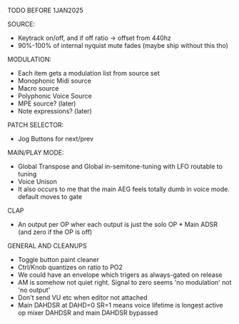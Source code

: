 TODO BEFORE 1JAN2025

SOURCE:
- Keytrack on/off, and if off ratio -> offset from 440hz
- 90%-100% of internal nyquist mute fades (maybe ship without this tho)

MODULATION:
- Each item gets a modulation list from source set
- Monophonic Midi source
- Macro source
- Polyphonic Voice Source
- MPE source? (later)
- Note expressions? (later)

PATCH SELECTOR:
- Jog Buttons for next/prev

MAIN/PLAY MODE:
- Global Transpose and Global in-semitone-tuning with LFO routable to tuning
- Voice Unison
- It also occurs to me that the main AEG feels totally dumb in voice mode. default moves to gate

CLAP
- An output per OP wher each output is just the solo OP * Main ADSR (and zero if the OP is off)

GENERAL AND CLEANUPS
- Toggle button paint cleaner
- Ctrl/Knob quantizes on ratio to PO2
- We could have an envelope which trigers as always-gated on release
- AM is somehow not quiet right. Signal to zero seems 'no modulation' not 'no output'
- Don't send VU etc when editor not attached
- Main DAHDSR at DAHD=0 SR=1 means voice lifetime is longest active op mixer DAHDSR and main DAHDSR bypassed


